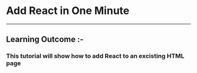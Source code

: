 # Add React in One Minute
---
## Learning Outcome :-
### This tutorial will show how to add React to an excisting HTML page
